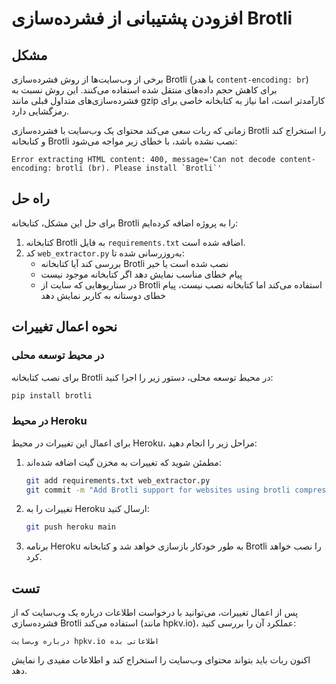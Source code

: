 # افزودن پشتیبانی از فشرده‌سازی Brotli

## مشکل

برخی از وب‌سایت‌ها از روش فشرده‌سازی Brotli (با هدر `content-encoding: br`) برای کاهش حجم داده‌های منتقل شده استفاده می‌کنند. این روش نسبت به فشرده‌سازی‌های متداول قبلی مانند gzip کارآمدتر است، اما نیاز به کتابخانه خاصی برای رمزگشایی دارد.

زمانی که ربات سعی می‌کند محتوای یک وب‌سایت با فشرده‌سازی Brotli را استخراج کند و کتابخانه Brotli نصب نشده باشد، با خطای زیر مواجه می‌شود:

```
Error extracting HTML content: 400, message='Can not decode content-encoding: brotli (br). Please install `Brotli`'
```

## راه حل

برای حل این مشکل، کتابخانه Brotli را به پروژه اضافه کرده‌ایم:

1. کتابخانه Brotli به فایل `requirements.txt` اضافه شده است.
2. کد `web_extractor.py` به‌روزرسانی شده تا:
   - بررسی کند آیا کتابخانه Brotli نصب شده است یا خیر
   - پیام خطای مناسب نمایش دهد اگر کتابخانه موجود نیست
   - در سناریوهایی که سایت از Brotli استفاده می‌کند اما کتابخانه نصب نیست، پیام خطای دوستانه به کاربر نمایش دهد

## نحوه اعمال تغییرات

### در محیط توسعه محلی

برای نصب کتابخانه Brotli در محیط توسعه محلی، دستور زیر را اجرا کنید:

```bash
pip install brotli
```

### در محیط Heroku

برای اعمال این تغییرات در محیط Heroku، مراحل زیر را انجام دهید:

1. مطمئن شوید که تغییرات به مخزن گیت اضافه شده‌اند:
   ```bash
   git add requirements.txt web_extractor.py
   git commit -m "Add Brotli support for websites using brotli compression"
   ```

2. تغییرات را به Heroku ارسال کنید:
   ```bash
   git push heroku main
   ```

3. برنامه Heroku به طور خودکار بازسازی خواهد شد و کتابخانه Brotli را نصب خواهد کرد.

## تست

پس از اعمال تغییرات، می‌توانید با درخواست اطلاعات درباره یک وب‌سایت که از فشرده‌سازی Brotli استفاده می‌کند (مانند hpkv.io)، عملکرد آن را بررسی کنید:

```
درباره وب‌سایت hpkv.io اطلاعاتی بده
```

اکنون ربات باید بتواند محتوای وب‌سایت را استخراج کند و اطلاعات مفیدی را نمایش دهد. 